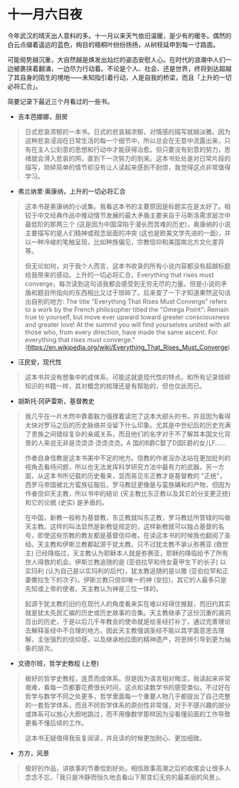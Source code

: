 # 十一月六日夜



今年武汉的晴天出人意料的多。十一月以来天气依旧温暖，是少有的暖冬。偶然的白云点缀着遥远的蓝色，绚目的梧桐叶纷纷扬扬，从树枝延申到每一寸路面。

可能局势越沉重，大自然越是焕发出灿烂的姿态安慰人心。在时代的浪潮中人们一边被裹挟着翻涌，一边尽力行动着。不论是个人、社会、还是世界，终将到达超越了其自身的陌生的境地——未知指引着行动，人是自我的桥梁，而且「上升的一切必将汇合」。


简要记录下最近三个月看过的一些书。



* 吉本芭娜娜，厨房
> 日式悲哀浓郁的一本书。日式的悲哀越浓郁，对情感的描写就越淡雅。因为这种悲哀浸润在日常生活的每一个细节中，所以总会在无意中流露出来，只有在主人公刻意的思想和行动中才能获得治愈。但只要没有刻意的努力，思绪就会滑入悲哀的网，直到下一次努力的到来。这本书处处是对日常片段的描写，琐碎简单的情节却没有让人读起来感到不耐烦，我觉得这点非常值得学习。



* 弗兰纳里·奥康纳，上升的一切必将汇合
> 这本书是奥康纳的小说集。我看这本书的主要原因是标题实在是太好了。相较于中文经典作品中推动情节发展的最大矛盾主要来自于马斯洛需求层次中最低阶的那两三个 (这是因为中国深陷于漫长而苦难的历史)，奥康纳的小说主要描写的是人们精神或观念层面的冲突 (这也是欧美文学先进的一面)，并以一种冷峻的笔触呈现，比如种族偏见，宗教信仰和美国南北方文化差异等。
>
> 
>
> 但无论如何，对于我个人而言，这本书收录的所有小说内容都没有超越标题给我带来的感动。上升的一切必将汇合，Everything that rises must converge，每次读到这句话我都会感受到无穷无尽的力量。但是小说的矛盾和题目所指向的东西相比又过于琐碎了。后来查了一下才知道果然这句话出自别的地方: The title "Everything That Rises Must Converge" refers to a work by the French philosopher  titled the "Omega Point": Remain true to yourself, but move ever upward toward greater consciousness and greater love! At the summit you will find yourselves united with all those who, from every direction, have made the same ascent. For everything that rises must converge." (https://en.wikipedia.org/wiki/Everything_That_Rises_Must_Converge)



* 汪民安，现代性
> 这本书并没有想象中的成体系，可能这就是现代性的特点。和所有记录琐碎知识的书籍一样，其对概念的梳理还是有帮助的，但也仅此而已。



* 胡斯托·冈萨雷斯，基督教史
> 我几乎在一片木然中靠着毅力强撑着读完了这本大部头的书，并且因为看得太快对罗马之后的历史脉络并没留下什么印象。尤其是中世纪后的历史充满了贵族之间错综复杂的亲戚关系，而且他们的名字对于不了解其本国文化背景的人来说无非是烫烫烫·烫烫烫烫。A 国的B爵C娶了D国E爵的女儿F......
>
> 
>
> 作者自身信教是这本书美中不足的地方。信教的作者没办法站在更加批判的视角去看待问题，所以也无法发挥科学研究方法中最有力的武器。另一方面，从这本书所记载的历史看来，显而易见东正教才是基督教的 "正统"，西罗马帝国被北方蛮族征服后，罗马教廷更像是与蛮族媾和的产物，但因为作者信仰天主教，所以书中的结论 (天主教比东正教以及其它的分支更正统) 和它的论据 (史实) 是矛盾的。
>
> 
>
> 在中国，新教一般称为基督教，东正教就叫东正教，罗马教廷所管辖的叫做天主教。这样的叫法显然是新教徒规定的，这样新教就可以独占基督的名号，即使这些宗教的教友都是基督信仰者。在读这本书的时候我也翻阅了圣经。天主教和伊斯兰教都起源于犹太教。只不过犹太教不承认弥赛亚 (救世主) 已经降临过，天主教认为耶稣本人就是弥赛亚，耶稣的降临给予了所有世人得救的机会。伊斯兰教追随的是 (亚伯拉罕和侍女夏甲生下的长子) 以实玛利 (认为自己是以实玛利的后代)，犹太教追随的是以撒 (亚伯拉罕和正妻撒拉生下的次子)。伊斯兰教只信仰唯一的神 (安拉)，其它的人最多只是先知或上帝的使者。天主教认为神是三位一体的。
>
> 
>
> 起源于犹太教的旧约在现代人的角度看来实在难以经得住推敲，而旧约其实就是犹太先民汇编的历史或历史故事的合集。天主教继承了这份沉重的漏洞百出的历史，于是以后几千年教会的使命就是给圣经打补丁，通过完善理论去解释圣经中不合理的地方。因此天主教强调圣经不能以其字面意思去理解，主张强烈的信仰感，以及继承柏拉图的精神遗产，将思辨引导到更为抽象的层次。




* 文德尔班，哲学史教程 (上卷)
> 极好的哲学史教程，连贯而成体系。但是因为语言相对晦涩，我读起来非常艰难，看每一页都要花费很长时间，这点和读数学书的感受类似。不过好在哲学与数学不同之处更多，哲学里面每一个重要人物几乎都提出了自己完整的一套哲学体系，而且不同哲学体系的原创性非常强，对于不感兴趣的部分或体系可以放心大胆地跳过，而不用像数学那样因为没看懂前面的工作导致更看不懂后续的工作。
>
> 
>
> 这本书无疑值得我反复阅读，并且读的时候更加耐心、更加细致。



* 方方，风景

> 极好的作品，讲故事的节奏恰到好处。相信故事高潮之后的收尾会让很多人念念不忘，「我只是冷静而恒久地去看山下那变幻无穷的最美丽的风景」。
<!--stackedit_data:
eyJoaXN0b3J5IjpbMTU5NDUwNTkxOV19
-->